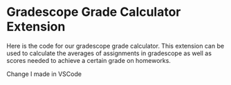 # Gradescope Grade Calculator Extension

Here is the code for our gradescope grade calculator. This extension can be used to calculate the averages of assignments in gradescope as well as scores needed to achieve a certain grade
on homeworks.

Change I made in VSCode